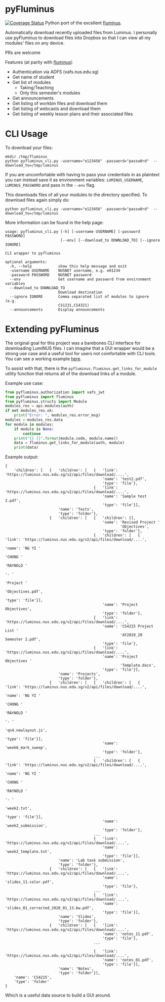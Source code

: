 # pyFluminus
[![Coverage Status](https://coveralls.io/repos/github/raynoldng/pyfluminus/badge.svg?branch=master)](https://coveralls.io/github/raynoldng/pyfluminus?branch=master)
Python port of the excellent [fluminus](https://github.com/indocomsoft/fluminus).

Automatically download recently uploaded files from Luminus. I personally use pyFluminus to download files into Dropbox so that I can view all my modules' files on any device.

PRs are welcome

Features (at parity with [fluminus](https://github.com/indocomsoft/fluminus))
- Authentication via ADFS (vafs.nus.edu.sg)
- Get name of student
- Get list of modules
    - Taking/Teaching
    - Only this semester's modules
- Get announcements
- Get listing of workbin files and download them
- Get listing of webcasts and download them
- Get listing of weekly lesson plans and their associated files

# CLI Usage

To download your files:

```
mkdir /tmp/fluminus
python pyfluminus_cli.py -username="e123456" -password="passw0rd"  --download_to=/tmp/luminus
```

If you are uncomfortable with having to pass your credentials in as plaintext you can instead save it as environment variables: `LUMINUS_USERNAME`, `LUMINUS_PASSWORD` and pass in the `--env` flag.

This downloads files of all your modules to the directory specified. To download files again simply do:

```
python pyfluminus_cli.py -username="e123456" -password="passw0rd"  --download_to=/tmp/luminus
```

More information can be found in the help page:
```
usage: pyfluminus_cli.py [-h] [-username USERNAME] [-password PASSWORD]
                         [--env] [--download_to DOWNLOAD_TO] [--ignore IGNORE]

CLI wrapper to pyfluminus

optional arguments:
  -h, --help            show this help message and exit
  -username USERNAME    NUSNET username, e.g. e01234
  -password PASSWORD    NUSNET password
  --env                 Get username and password from environment variables
  --download_to DOWNLOAD_TO
                        Download destination
  --ignore IGNORE       Comma separated list of modules to ignore (e.g.
                        CS1231,CS4321)
  --announcements       Display announcements
```
# Extending pyFluminus

The original goal for this project was a barebones CLI interface for downloading LumiNUS files. I can imagine that a GUI wrapper would be a strong use case and a useful tool for users not comfortable with CLI tools. You can see a working example [here](https://github.com/J0/pyfluminus_gui/tree/j0_pyfluminus_gui).

To assist with that, there is the `pyfluminus.fluminus.get_links_for_module` utility function that returns all of the download links of a module.

Example use case:
```python
from pyfluminus.authorization import vafs_jwt
from pyfluminus import fluminus
from pyfluminus.structs import Module
modules_res = api.modules(auth)
if not modules_res.ok:
    print("Error: ", modules_res.error_msg)
modules = modules_res.data
for module in modules:
    if module is None:
        continue
    print("{} {}".format(module.code, module.name))
    data = fluminus.get_links_for_module(auth, module)
    print(data)
```

Example output:

```
{   
    'children': [   {   'children': [   {   'link': 'https://luminus.nus.edu.sg/v2/api/files/download/....',
                                            'name': 'test2.pdf',
                                            'type': 'file'},
                                        {   'link': 'https://luminus.nus.edu.sg/v2/api/files/download/....',
                                            'name': 'Sample test 2.pdf',
                                            'type': 'file'}],
                        'name': 'Tests',
                        'type': 'folder'},
                    {   'children': [   {   'children': [],
                                            'name': 'Revised Project '
                                                    'Objectives',
                                            'type': 'folder'},
                                        {   'children': [   {   'link': 'https://luminus.nus.edu.sg/v2/api/files/download/....',
                                                                'name': 'NG YI '
                                                                        'CHONG '
                                                                        'RAYNOLD '
                                                                        '- '
                                                                        'Project '
                                                                        'Objectives.pdf',
                                                                'type': 'file'}],
                                            'name': 'Project Objectives',
                                            'type': 'folder'},
                                        {   'link': 'https://luminus.nus.edu.sg/v2/api/files/download/....',
                                            'name': 'CS4215 Project List '
                                                    'AY2019_20 Semester 2.pdf',
                                            'type': 'file'},
                                        {   'link': 'https://luminus.nus.edu.sg/v2/api/files/download/....',
                                            'name': 'Project Objectives '
                                                    'Template.docx',
                                            'type': 'file'}],
                        'name': 'Projects',
                        'type': 'folder'},
                    {   'children': [   {   'children': [   {   'link': 'https://luminus.nus.edu.sg/v2/api/files/download/....',
                                                                'name': 'NG YI '
                                                                        'CHONG '
                                                                        'RAYNOLD '
                                                                        '- '
                                                                        'qn4.newlayout.js',
                                                                'type': 'file'}],
                                            'name': 'week6_mark_sweep',
                                            'type': 'folder'},
                                        ...
                                        {   'children': [   {   'link': 'https://luminus.nus.edu.sg/v2/api/files/download/....',
                                                                'name': 'NG YI '
                                                                        'CHONG '
                                                                        'RAYNOLD '
                                                                        '- '
                                                                        'week2.txt',
                                                                'type': 'file'}],
                                            'name': 'week2_submission',
                                            'type': 'folder'},
                                        ...
                                        {   'link': 'https://luminus.nus.edu.sg/v2/api/files/download/....',
                                            'name': 'week2_template.txt',
                                            'type': 'file'}],
                        'name': 'Lab task submission',
                        'type': 'folder'},
                    {   'children': [   {   'link': 'https://luminus.nus.edu.sg/v2/api/files/download/....',
                                            'name': 'slides_11.color.pdf',
                                            'type': 'file'},
                                        ...
                                        {   'link': 'https://luminus.nus.edu.sg/v2/api/files/download/....',
                                            'name': 'slides_01_corrected_2020_01_13.bw.pdf',
                                            'type': 'file'}],
                        'name': 'Slides',
                        'type': 'folder'},
                    {   'children': [   {   'link': 'https://luminus.nus.edu.sg/v2/api/files/download/....',
                                            'name': 'notes_11.pdf',
                                            'type': 'file'},
                                        ...
                                        
                                        {   'link': 'https://luminus.nus.edu.sg/v2/api/files/download/....',
                                            'name': 'notes_01.pdf',
                                            'type': 'file'}],
                        'name': 'Notes',
                        'type': 'folder'}],
    'name': 'CS4215',
    'type': 'folder'
}
```

Which is a useful data source to build a GUI around.
